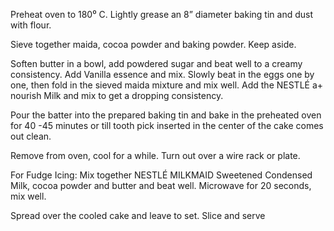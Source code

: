 Preheat oven to 180⁰ C.  Lightly grease an 8” diameter baking tin and dust with flour.
 
Sieve together maida, cocoa powder and baking powder. Keep aside.
 
Soften butter in a bowl, add powdered sugar and beat well to a creamy consistency. Add Vanilla essence and mix. Slowly beat in the eggs one by one, then fold in the sieved maida mixture and mix well.  Add the NESTLÉ a+ nourish Milk and mix to get a dropping consistency.
 
Pour the batter into the prepared baking tin and bake in the preheated oven for 40 -45 minutes or till tooth pick inserted in the center of the cake comes out clean.
 
Remove from oven, cool for a while. Turn out over a wire rack or plate.
 
For Fudge Icing: Mix together NESTLÉ MILKMAID Sweetened Condensed Milk, cocoa powder and butter and beat well. Microwave for 20 seconds, mix well.
 
Spread over the cooled cake and leave to set. Slice and serve
